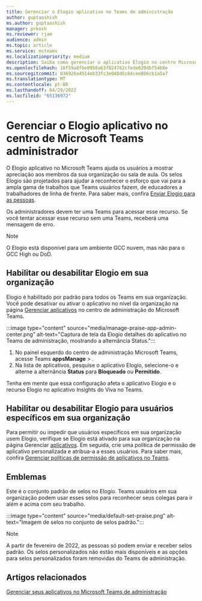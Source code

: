 ```yaml
---
title: Gerenciar o Elogio aplicativo no Teams de administração
author: guptaashish
ms.author: guptaashish
manager: prkosh
ms.reviewer: rjam
audience: admin
ms.topic: article
ms.service: msteams
ms.localizationpriority: medium
description: Saiba como gerenciar o aplicativo Elogio no centro Microsoft Teams administrador.
ms.openlocfilehash: 16f59a8fbe0958a63f824762cfede020dbf54b8e
ms.sourcegitcommit: 836926a4914eb33fc3e0d8d6c84cee886cb1a5a7
ms.translationtype: MT
ms.contentlocale: pt-BR
ms.lasthandoff: 04/29/2022
ms.locfileid: "65136972"
---
```

# <a name="manage-the-praise-app-in-the-microsoft-teams-admin-center"></a>Gerenciar o Elogio aplicativo no centro de Microsoft Teams administrador

O Elogio aplicativo no Microsoft Teams ajuda os usuários a mostrar apreciação aos membros da sua organização ou sala de aula. Os selos Elogio são projetados para ajudar a reconhecer o esforço que vai para a ampla gama de trabalhos que Teams usuários fazem, de educadores a trabalhadores de linha de frente. Para saber mais, confira [Enviar Elogio para as pessoas](https://support.microsoft.com/office/send-praise-to-people-50f26b47-565f-40fe-8642-5ca2a5ed261e).

Os administradores devem ter uma Teams para acessar esse recurso. Se você tentar acessar esse recurso sem uma Teams, receberá uma mensagem de erro.

> [!NOTE]
> O Elogio está disponível para um ambiente GCC nuvem, mas não para o GCC High ou DoD.

## <a name="enable-or-disable-praise-in-your-organization"></a>Habilitar ou desabilitar Elogio em sua organização

Elogio é habilitado por padrão para todos os Teams em sua organização. Você pode desativar ou ativar o aplicativo no nível da organização na página [Gerenciar aplicativos](manage-apps.md) no centro de administração do Microsoft Teams.

:::image type="content" source="media/manage-praise-app-admin-center.png" alt-text="Captura de tela da Elogio detalhes do aplicativo no Teams de administração, mostrando a alternância Status.":::

1. No painel esquerdo do centro de administração Microsoft Teams, acesse Teams **appsManage** > .
2. Na lista de aplicativos, pesquise o aplicativo Elogio, selecione-o e alterne a alternância **Status** para **Bloqueado** ou **Permitido**.

Tenha em mente que essa configuração afeta o aplicativo Elogio e o recurso Elogio no aplicativo Insights do Viva no Teams.

## <a name="enable-or-disable-praise-for-specific-users-in-your-organization"></a>Habilitar ou desabilitar Elogio para usuários específicos em sua organização

Para permitir ou impedir que usuários específicos em sua organização usem Elogio, verifique se Elogio está ativado para sua organização na página Gerenciar [aplicativos](manage-apps.md). Em seguida, crie uma política de permissão de aplicativo personalizada e atribua-a a esses usuários. Para saber mais, confira [Gerenciar políticas de permissão de aplicativos no Teams](teams-app-permission-policies.md).

## <a name="badges"></a>Emblemas

Este é o conjunto padrão de selos no Elogio. Teams usuários em sua organização podem usar esses selos para reconhecer seus colegas para ir além e acima com seu trabalho.

:::image type="content" source="media/default-set-praise.png" alt-text="Imagem de selos no conjunto de selos padrão.":::

> [!NOTE]
> A partir de fevereiro de 2022, as pessoas só podem enviar e receber selos padrão. Os selos personalizados não estão mais disponíveis e as opções para selos personalizados foram removidas do Teams de administração.

## <a name="related-articles"></a>Artigos relacionados

[Gerenciar seus aplicativos no Microsoft Teams de administração](manage-apps.md)
